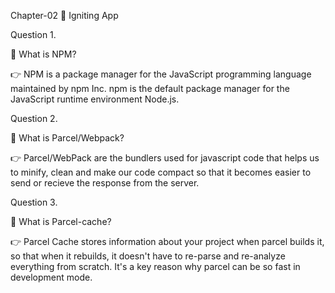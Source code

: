 Chapter-02 🚀 Igniting App

Question 1.

🎯 What is NPM?

👉 NPM is a package manager for the JavaScript programming language maintained by npm Inc. npm is the default package manager for the JavaScript runtime environment Node.js.

Question 2.

🎯 What is Parcel/Webpack?

👉 Parcel/WebPack are the bundlers used for javascript code that helps us to minify, clean and make our code compact so that it becomes easier to send or recieve the response from the server.

Question 3.

🎯 What is Parcel-cache?

👉 Parcel Cache stores information about your project when parcel builds it, so that when it rebuilds, it doesn't have to re-parse and re-analyze everything from scratch. It's a key reason why parcel can be so fast in development mode.
